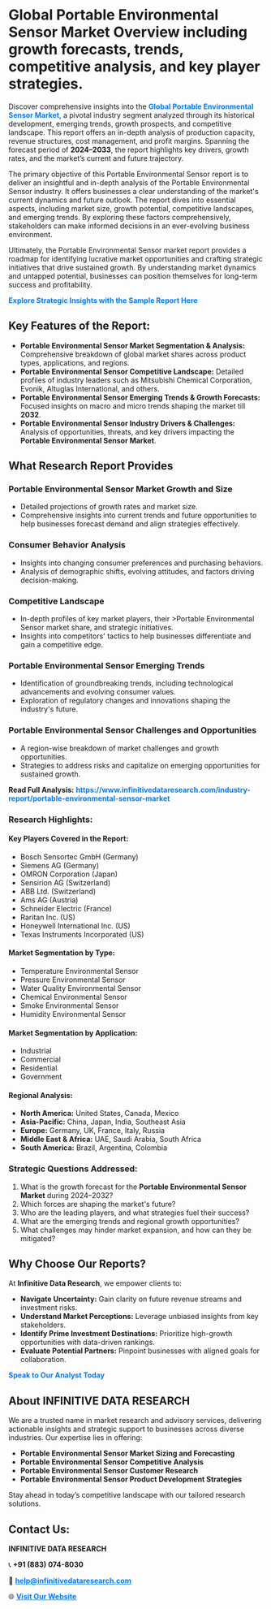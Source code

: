 <h1>Global Portable Environmental Sensor Market Overview including growth forecasts, trends, competitive analysis, and key player strategies.</h1>
<p>
Discover comprehensive insights into the 
<a href="https://www.infinitivedataresearch.com/industry-report/portable-environmental-sensor-market" rel="dofollow" style="color: #007BFF; text-decoration: none;"><strong>Global Portable Environmental Sensor Market</strong></a>, a pivotal industry segment analyzed through its historical development, emerging trends, growth prospects, and competitive landscape. This report offers an in-depth analysis of production capacity, revenue structures, cost management, and profit margins. Spanning the forecast period of <strong>2024–2033</strong>, the report highlights key drivers, growth rates, and the market’s current and future trajectory.
</p>
<p>
The primary objective of this Portable Environmental Sensor report is to deliver an insightful and in-depth analysis of the Portable Environmental Sensor industry. It offers businesses a clear understanding of the market's current dynamics and future outlook. The report dives into essential aspects, including market size, growth potential, competitive landscapes, and emerging trends. By exploring these factors comprehensively, stakeholders can make informed decisions in an ever-evolving business environment.
</p>
<p>
Ultimately, the Portable Environmental Sensor market report provides a roadmap for identifying lucrative market opportunities and crafting strategic initiatives that drive sustained growth. By understanding market dynamics and untapped potential, businesses can position themselves for long-term success and profitability.
</p>
<p>
<a href="https://www.infinitivedataresearch.com/request-sample/reportId=106683" style="color: #007BFF; text-decoration: none;"><strong>Explore Strategic Insights with the Sample Report Here</strong></a>
</p>

<h2>Key Features of the Report:</h2>
<ul>
<li><strong>Portable Environmental Sensor Market Segmentation & Analysis:</strong> Comprehensive breakdown of global market shares across product types, applications, and regions.</li>
<li><strong>Portable Environmental Sensor Competitive Landscape:</strong> Detailed profiles of industry leaders such as Mitsubishi Chemical Corporation, Evonik, Altuglas International, and others.</li>
<li><strong>Portable Environmental Sensor Emerging Trends & Growth Forecasts:</strong> Focused insights on macro and micro trends shaping the market till <strong>2032</strong>.</li>
<li><strong>Portable Environmental Sensor Industry Drivers & Challenges:</strong> Analysis of opportunities, threats, and key drivers impacting the <strong>Portable Environmental Sensor Market</strong>.</li>
</ul>

<h2>What Research Report Provides</h2>
<h3>Portable Environmental Sensor Market Growth and Size</h3>
<ul>
<li>Detailed projections of growth rates and market size.</li>
<li>Comprehensive insights into current trends and future opportunities to help businesses forecast demand and align strategies effectively.</li>
</ul>

<h3>Consumer Behavior Analysis</h3>
<ul>
<li>Insights into changing consumer preferences and purchasing behaviors.</li>
<li>Analysis of demographic shifts, evolving attitudes, and factors driving decision-making.</li>
</ul>

<h3>Competitive Landscape</h3>
<ul>
<li>In-depth profiles of key market players, their >Portable Environmental Sensor market share, and strategic initiatives.</li>
<li>Insights into competitors' tactics to help businesses differentiate and gain a competitive edge.</li>
</ul>

<h3>Portable Environmental Sensor Emerging Trends</h3>
<ul>
<li>Identification of groundbreaking trends, including technological advancements and evolving consumer values.</li>
<li>Exploration of regulatory changes and innovations shaping the industry's future.</li>
</ul>

<h3>Portable Environmental Sensor Challenges and Opportunities</h3>
<ul>
<li>A region-wise breakdown of market challenges and growth opportunities.</li>
<li>Strategies to address risks and capitalize on emerging opportunities for sustained growth.</li>
</ul>
<p><strong>Read Full Analysis:</strong> <a href="https://www.infinitivedataresearch.com/industry-report/portable-environmental-sensor-market" rel="dofollow" style="color: #007BFF; text-decoration: none;"><strong>https://www.infinitivedataresearch.com/industry-report/portable-environmental-sensor-market</strong></a></p>
<h3>Research Highlights:</h3>
<h4>Key Players Covered in the Report:</h4>
<ul><li>Bosch Sensortec GmbH (Germany)</li><li>Siemens AG (Germany)</li><li>OMRON Corporation (Japan)</li><li>Sensirion AG (Switzerland)</li><li>ABB Ltd. (Switzerland)</li><li>Ams AG (Austria)</li><li>Schneider Electric (France)</li><li>Raritan Inc. (US)</li><li>Honeywell International Inc. (US)</li><li>Texas Instruments Incorporated (US)</li></ul>
<h4>Market Segmentation by Type:</h4>
<ul><li>Temperature Environmental Sensor</li><li>Pressure Environmental Sensor</li><li>Water Quality Environmental Sensor</li><li>Chemical Environmental Sensor</li><li>Smoke Environmental Sensor</li><li>Humidity Environmental Sensor</li></ul>
<h4>Market Segmentation by Application:</h4>
<ul><li>Industrial</li><li>Commercial</li><li>Residential</li><li>Government</li></ul>

<h4>Regional Analysis:</h4>
<ul>
<li><strong>North America:</strong> United States, Canada, Mexico</li>
<li><strong>Asia-Pacific:</strong> China, Japan, India, Southeast Asia</li>
<li><strong>Europe:</strong> Germany, UK, France, Italy, Russia</li>
<li><strong>Middle East & Africa:</strong> UAE, Saudi Arabia, South Africa</li>
<li><strong>South America:</strong> Brazil, Argentina, Colombia</li>
</ul>

<h3>Strategic Questions Addressed:</h3>
<ol>
<li>What is the growth forecast for the <strong>Portable Environmental Sensor Market</strong> during 2024–2032?</li>
<li>Which forces are shaping the market's future?</li>
<li>Who are the leading players, and what strategies fuel their success?</li>
<li>What are the emerging trends and regional growth opportunities?</li>
<li>What challenges may hinder market expansion, and how can they be mitigated?</li>
</ol>

<h2>Why Choose Our Reports?</h2>
<p>At <strong>Infinitive Data Research</strong>, we empower clients to:</p>
<ul>
<li><strong>Navigate Uncertainty:</strong> Gain clarity on future revenue streams and investment risks.</li>
<li><strong>Understand Market Perceptions:</strong> Leverage unbiased insights from key stakeholders.</li>
<li><strong>Identify Prime Investment Destinations:</strong> Prioritize high-growth opportunities with data-driven rankings.</li>
<li><strong>Evaluate Potential Partners:</strong> Pinpoint businesses with aligned goals for collaboration.</li>
</ul>
<p><a href="https://www.infinitivedataresearch.com/industry-report/portable-environmental-sensor-market" rel="dofollow" style="color: #007BFF; text-decoration: none;"><strong>Speak to Our Analyst Today</strong></a></p>

<h2>About INFINITIVE DATA RESEARCH</h2>
<p>We are a trusted name in market research and advisory services, delivering actionable insights and strategic support to businesses across diverse industries. Our expertise lies in offering:</p>
<ul>
<li><strong>Portable Environmental Sensor Market Sizing and Forecasting</strong></li>
<li><strong>Portable Environmental Sensor Competitive Analysis</strong></li>
<li><strong>Portable Environmental Sensor Customer Research</strong></li>
<li><strong>Portable Environmental Sensor Product Development Strategies</strong></li>
</ul>
<p>Stay ahead in today’s competitive landscape with our tailored research solutions.</p>

<h2>Contact Us:</h2>
<p><strong>INFINITIVE DATA RESEARCH</strong></p>
<p>📞 <strong>+91 (883) 074-8030</strong></p>
<p>📧 <strong><a href="mailto:help@infinitivedataresearch.com" style="color: #007BFF;">help@infinitivedataresearch.com</a></strong></p>
<p>🌐 <strong><a href="https://www.infinitivedataresearch.com" rel="dofollow" style="color: #007BFF;">Visit Our Website</a></strong></p>